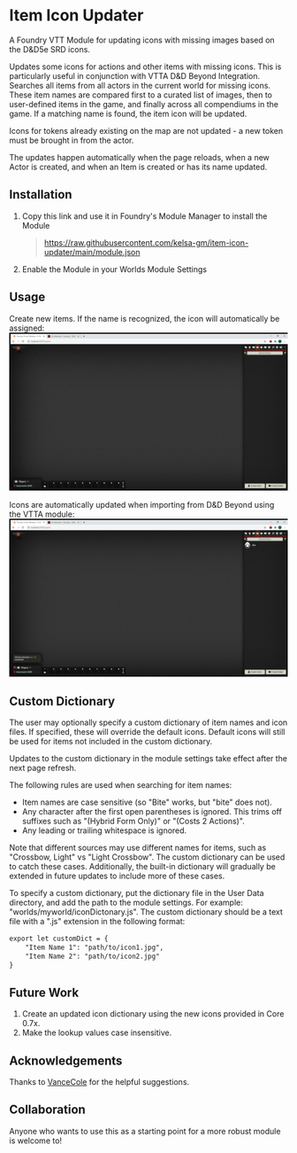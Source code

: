 # Item Icon Updater
A Foundry VTT Module for updating icons with missing images based on the D&amp;D5e SRD icons.

Updates some icons for actions and other items with missing icons. This is particularly useful in conjunction with VTTA D&D Beyond Integration. Searches all items from all actors in the current world for missing icons. These item names are compared first to a curated list of images, then to user-defined items in the game, and finally across all compendiums in the game. If a matching name is found, the item icon will be updated.

Icons for tokens already existing on the map are not updated - a new token must be brought in from the actor.

The updates happen automatically when the page reloads, when a new Actor is created, and when an Item is created or has its name updated.

## Installation
1. Copy this link and use it in Foundry's Module Manager to install the Module

    > https://raw.githubusercontent.com/kelsa-gm/item-icon-updater/main/module.json
    
2. Enable the Module in your Worlds Module Settings

## Usage
Create new items. If the name is recognized, the icon will automatically be assigned:
![](new_actor.gif)

Icons are automatically updated when importing from D&D Beyond using the VTTA module:
![](beyond.gif)

## Custom Dictionary
The user may optionally specify a custom dictionary of item names and icon files. If specified, these will override the default icons. Default icons will still be used for items not included in the custom dictionary. 

Updates to the custom dictionary in the module settings take effect after the next page refresh. 

The following rules are used when searching for item names:
* Item names are case sensitive (so "Bite" works, but "bite" does not). 
* Any character after the first open parentheses is ignored. This trims off suffixes such as "(Hybrid Form Only)" or "(Costs 2 Actions)".
* Any leading or trailing whitespace is ignored.

Note that different sources may use different names for items, such as "Crossbow, Light" vs "Light Crossbow". The custom dictionary can be used to catch these cases. Additionally, the built-in dictionary will gradually be extended in future updates to include more of these cases.

To specify a custom dictionary, put the dictionary file in the User Data directory, and add the path to the module settings. For example: "worlds/myworld/iconDictonary.js".  The custom dictionary should be a text file with a ".js" extension in the following format:

```
export let customDict = {
    "Item Name 1": "path/to/icon1.jpg", 
    "Item Name 2": "path/to/icon2.jpg"
}
```

## Future Work
1. Create an updated icon dictionary using the new icons provided in Core 0.7x. 
2. Make the lookup values case insensitive.

## Acknowledgements
Thanks to [VanceCole](https://github.com/VanceCole) for the helpful suggestions.


## Collaboration
Anyone who wants to use this as a starting point for a more robust module is welcome to!
